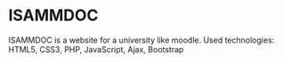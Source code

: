# ISAMMDOC
ISAMMDOC is a website for a university like moodle. Used technologies: HTML5, CSS3, PHP, JavaScript, Ajax, Bootstrap
